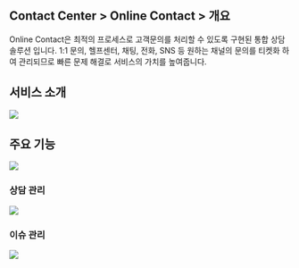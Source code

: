 ## Contact Center > Online Contact > 개요

Online Contact은 최적의 프로세스로 고객문의를 처리할 수 있도록 구현된 통합 상담솔루션 입니다. 1:1 문의, 헬프센터, 채팅, 전화, SNS 등 원하는 채널의 문의를 티켓화 하여 관리되므로 빠른 문제 해결로 서비스의 가치를 높여줍니다.

## 서비스 소개
![](http://static.toastoven.net/prod_contact_center/OC_overview_1_modified.png)

## 주요 기능
![](http://static.toastoven.net/prod_contact_center/OC_overview_2_modified.png)

### 상담 관리
![](http://static.toastoven.net/prod_contact_center/OC_overview_3_modified_2.png)

### 이슈 관리
![](http://static.toastoven.net/prod_contact_center/OC_overview_4_modified_2.png)
